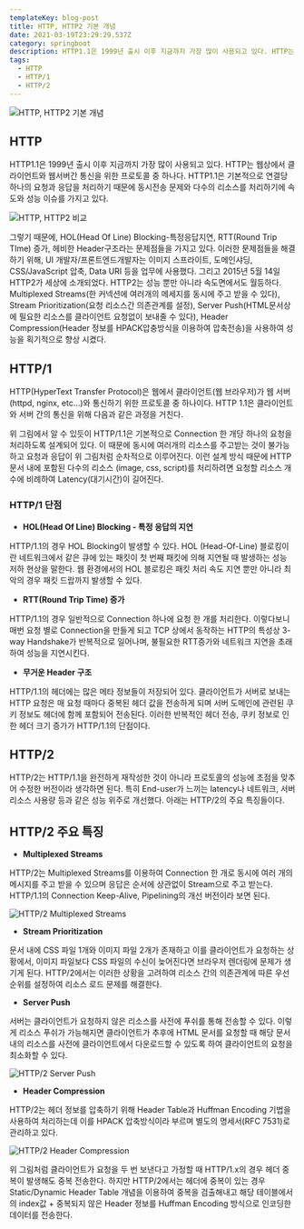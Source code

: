 ```yaml
---
templateKey: blog-post
title: HTTP, HTTP2 기본 개념
date: 2021-03-19T23:29:29.537Z
category: springboot
description: HTTP1.1은 1999년 출시 이후 지금까지 가장 많이 사용되고 있다. HTTP는 웹상에서 클라이언트와 웹서버간 통신을 위한 프로토콜 중 하나다. HTTP1.1은 기본적으로 연결당 하나의 요청과 응답을 처리하기 때문에 동시전송 문제와 다수의 리소스를 처리하기에 속도와 성능 이슈를 가지고 있다. HTTP2는 성능 뿐만 아니라 속도면에서도 월등하다. Multiplexed Streams(한 커넥션에 여러개의 메세지를 동시에 주고 받을 수 있다), Stream Prioritization(요청 리소스간 의존관계를 설정), Server Push(HTML문서상에 필요한 리소스를 클라이언트 요청없이 보내줄 수 있다), Header Compression(Header 정보를 HPACK압충방식을 이용하여 압축전송)을 사용하여 성능을 획기적으로 향상 시켰다.
tags:
  - HTTP
  - HTTP/1
  - HTTP/2
---
```


![HTTP, HTTP2 기본 개념](/assets/http-basic.png "HTTP, HTTP2 기본 개념")

## HTTP

HTTP1.1은 1999년 출시 이후 지금까지 가장 많이 사용되고 있다. HTTP는 웹상에서 클라이언트와 웹서버간 통신을 위한 프로토콜 중 하나다. HTTP1.1은 기본적으로 연결당 하나의 요청과 응답을 처리하기 때문에 동시전송 문제와 다수의 리소스를 처리하기에 속도와 성능 이슈를 가지고 있다.

![HTTP, HTTP2 비교](/assets/http-1-http-2.png "HTTP, HTTP2 비교")

그렇기 때문에, HOL(Head Of Line) Blocking-특정응답지연, RTT(Round Trip TIme) 증가, 헤비한 Header구조라는 문제점들을 가지고 있다. 이러한 문제점들을 해결하기 위해, UI 개발자/프론트엔드개발자는 이미지 스프라이트, 도메인샤딩, CSS/JavaScript 압축, Data URI 등을 업무에 사용했다. 그리고 2015년 5월 14일 HTTP2가 세상에 소개되었다. HTTP2는 성능 뿐만 아니라 속도면에서도 월등하다. Multiplexed Streams(한 커넥션에 여러개의 메세지를 동시에 주고 받을 수 있다), Stream Prioritization(요청 리소스간 의존관계를 설정), Server Push(HTML문서상에 필요한 리소스를 클라이언트 요청없이 보내줄 수 있다), Header Compression(Header 정보를 HPACK압충방식을 이용하여 압축전송)을 사용하여 성능을 획기적으로 향상 시켰다.

## HTTP/1

HTTP(HyperText Transfer Protocol)은 웹에서 클라이언트(웹 브라우저)가 웹 서버(httpd, nginx, etc…)와 통신하기 위한 프로토콜 중 하나이다. HTTP 1.1은 클라이언트와 서버 간의 통신을 위해 다음과 같은 과정을 거친다.

위 그림에서 알 수 있듯이 HTTP/1.1은 기본적으로 Connection 한 개당 하나의 요청을 처리하도록 설계되어 있다. 이 때문에 동시에 여러개의 리소스를 주고받는 것이 불가능하고 요청과 응답이 위 그림처럼 순차적으로 이루어진다. 이런 설계 방식 때문에 HTTP 문서 내에 포함된 다수의 리소스 (image, css, script)를 처리하려면 요청할 리소스 개수에 비례하여 Latency(대기시간)이 길어진다.

### HTTP/1 단점

- **HOL(Head Of Line) Blocking - 특정 응답의 지연**

HTTP/1.1의 경우 HOL Blocking이 발생할 수 있다. HOL (Head-Of-Line) 블로킹이란 네트워크에서 같은 큐에 있는 패킷이 첫 번째 패킷에 의해 지연될 때 발생하는 성능 저하 현상을 말한다. 웹 환경에서의 HOL 블로킹은 패킷 처리 속도 지연 뿐만 아니라 최악의 경우 패킷 드랍까지 발생할 수 있다.

- **RTT(Round Trip Time) 증가**

HTTP/1.1의 경우 일반적으로 Connection 하나에 요청 한 개를 처리한다. 이렇다보니 매번 요청 별로 Connection을 만들게 되고 TCP 상에서 동작하는 HTTP의 특성상 3-way Handshake가 반복적으로 일어나며, 불필요한 RTT증가와 네트워크 지연을 초래하여 성능을 지연시킨다.

- **무거운 Header 구조**

HTTP/1.1의 헤더에는 많은 메타 정보들이 저장되어 있다. 클라이언트가 서버로 보내는 HTTP 요청은 매 요청 때마다 중복된 헤더 값을 전송하게 되며 서버 도메인에 관련된 쿠키 정보도 헤더에 함께 포함되어 전송된다. 이러한 반복적인 헤더 전송, 쿠키 정보로 인한 헤더 크기 증가가 HTTP/1.1의 단점이다.

## HTTP/2

HTTP/2는 HTTP/1.1을 완전하게 재작성한 것이 아니라 프로토콜의 성능에 초점을 맞추어 수정한 버전이라 생각하면 된다. 특히 End-user가 느끼는 latency나 네트워크, 서버 리소스 사용량 등과 같은 성능 위주로 개선했다. 아래는 HTTP/2의 주요 특징들이다.

## HTTP/2 주요 특징

- **Multiplexed Streams**

HTTP/2는 Multiplexed Streams를 이용하여 Connection 한 개로 동시에 여러 개의 메시지를 주고 받을 수 있으며 응답은 순서에 상관없이 Stream으로 주고 받는다. HTTP/1.1의 Connection Keep-Alive, Pipelining의 개선 버전이라 보면 된다.

![HTTP/2 Multiplexed Streams](/assets/http2-multiplexed-streams.png "HTTP/2 Multiplexed Streams")

- **Stream Prioritization**

문서 내에 CSS 파일 1개와 이미지 파일 2개가 존재하고 이를 클라이언트가 요청하는 상황에서, 이미지 파일보다 CSS 파일의 수신이 늦어진다면 브라우저 렌더링에 문제가 생기게 된다. HTTP/2에서는 이러한 상황을 고려하여 리소스 간의 의존관계에 따른 우선순위를 설정하여 리소스 로드 문제를 해결한다.

- **Server Push**

서버는 클라이언트가 요청하지 않은 리소스를 사전에 푸쉬를 통해 전송할 수 있다. 이렇게 리소스 푸쉬가 가능해지면 클라이언트가 추후에 HTML 문서를 요청할 때 해당 문서 내의 리소스를 사전에 클라이언트에서 다운로드할 수 있도록 하여 클라이언트의 요청을 최소화할 수 있다.

![HTTP/2 Server Push](/assets/http2-server-push.png "HTTP/2 Server Push")

- **Header Compression**

HTTP/2는 헤더 정보를 압축하기 위해 Header Table과 Huffman Encoding 기법을 사용하여 처리하는데 이를 HPACK 압축방식이라 부르며 별도의 명세서(RFC 7531)로 관리하고 있다.

![HTTP/2 Header Compression](/assets/http2-header-compression.png "HTTP/2 Header Compression")

위 그림처럼 클라이언트가 요청을 두 번 보낸다고 가정할 때 HTTP/1.x의 경우 헤더 중복이 발생해도 중복 전송한다. 하지만 HTTP/2에서는 헤더에 중복이 있는 경우 Static/Dynamic Header Table 개념을 이용하여 중복을 검출해내고 해당 테이블에서의 index값 + 중복되지 않은 Header 정보를 Huffman Encoding 방식으로 인코딩한 데이터를 전송한다.
